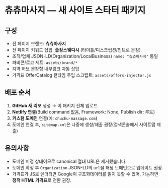 # 츄츄마사지 — 새 사이트 스타터 패키지

## 구성
- 전 페이지 브랜드: **츄츄마사지**
- 전 페이지 키워드 삽입: **출장스웨디시** (타이틀/디스크립션/인트로 문장)
- 조직/업체 JSON-LD(Organization/LocalBusiness) `name: "츄츄마사지"` 통일
- 파비콘/로고 세트: `assets/brand/*`
- 지역 허브 문장형 내부링크 자동 삽입
- 가격표 OfferCatalog 런타임 주입 스크립트: `assets/offers-injector.js`

## 배포 순서
1. **GitHub 새 리포** 생성 → 이 패키지 전체 업로드
2. **Netlify 연결**(Build command 없음, Framework: None, Publish dir: 루트)
3. **커스텀 도메인** 연결(예: `chuchu-massage.com`)
4. 도메인 연결 후, `sitemap.xml`은 나중에 생성/제출 권장(검색콘솔에서 사이트맵 제출)

## 유의사항
- 도메인 미정 상태이므로 canonical 절대 URL은 제거했습니다.
- 도메인 확정 후 `Organization` JSON-LD의 `url`을 해당 도메인으로 업데이트 권장.
- 가격표가 JS로 렌더되면 Google이 구조화데이터를 읽지 못할 수 있어, 가능하면 **정적 HTML 가격표**로 전환 권장.